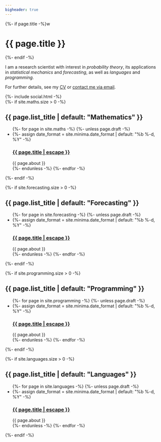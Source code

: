 ```yaml
---
bigheader: true
---
```


<div class="home">
<div markdown="1">
  {%- if page.title -%}w
    <h1 class="page-heading">{{ page.title }}</h1>
  {%- endif -%}

I am a research scientist with interest in <em>probability theory</em>, its applications in <em>statistical mechanics</em> and <em>forecasting</em>, as well as <em>languages</em> and <em>programming</em>.


For further details, see my [CV](CV.pdf) or [contact me via email](mailto:peter@muehlbacher.me).

<div>
    {%- include social.html -%}
</div>
</div>

  <!--{%- if site.posts.size > 0 -%}
    <h2 class="post-list-heading">{{ page.list_title | default: "Posts" }}</h2>
    <ul class="post-list">
      {%- for post in site.posts -%}
      <li>
        {%- assign date_format = site.minima.date_format | default: "%b %-d, %Y" -%}
        <span class="post-meta">{{ post.date | date: date_format }}</span>
        <h3>
          <a class="post-link" href="{{ post.url | relative_url }}">
            {{ post.title | escape }}
          </a>
        </h3>
        {%- if site.show_excerpts -%}
          {{ post.excerpt }}
        {%- endif -%}
      </li>
      {%- endfor -%}
    </ul>

    <p class="rss-subscribe">subscribe <a href="{{ "/feed.xml" | relative_url }}">via RSS</a></p>
  {%- endif -%}-->

<!-- {% assign categories = "maths|languages|programming|forecasting" | split: "|" %}
{%- for category in categories -%}
    {%- if site.category.size > 0 -%}
        lol
    {%- endif -%}
{%- endfor -%} -->

<div class="level0">
 <!--MATHS-->
  {%- if site.maths.size > 0 -%}
  <section class="level1">
  <h2 class="post-list-heading">{{ page.list_title | default: "Mathematics" }}</h2> 
  <ul class="post-list">
    {%- for page in site.maths -%}
    {%- unless page.draft -%}
    <li>
      {%- assign date_format = site.minima.date_format | default: "%b %-d, %Y" -%}
      <!--<span class="post-meta">{{ page.updated | date: date_format }}</span>-->
      <h3>
        <a class="post-link" href="{{ page.url | relative_url }}">
          {{ page.title | escape }}
        </a>
      </h3>
        {{ page.about }}
    </li>
    {%- endunless -%}
    {%- endfor -%}
  </ul>
  </section>
  {%- endif -%}

<!--FORECASTING-->
  {%- if site.forecasting.size > 0 -%}
  <section class="level1">
  <h2 class="post-list-heading">{{ page.list_title | default: "Forecasting" }}</h2> 
  <ul class="post-list">
    {%- for page in site.forecasting -%}
    {%- unless page.draft -%}
    <li>
      {%- assign date_format = site.minima.date_format | default: "%b %-d, %Y" -%}
      <!--<span class="post-meta">{{ page.updated | date: date_format }}</span>-->
      <h3>
        <a class="post-link" href="{{ page.url | relative_url }}">
          {{ page.title | escape }}
        </a>
      </h3>
        {{ page.about }}
    </li>
    {%- endunless -%}
    {%- endfor -%}
  </ul>
  </section>

  {%- endif -%}

<!--PROGRAMMING-->
  {%- if site.programming.size > 0 -%}
  <section class="level1">
  <h2 class="post-list-heading">{{ page.list_title | default: "Programming" }}</h2> 
  <ul class="post-list">
    {%- for page in site.programming -%}
    {%- unless page.draft -%}
    <li>
      {%- assign date_format = site.minima.date_format | default: "%b %-d, %Y" -%}
      <!--<span class="post-meta">{{ page.updated | date: date_format }}</span>-->
      <h3>
        <a class="post-link" href="{{ page.url | relative_url }}">
          {{ page.title | escape }}
        </a>
      </h3>
        {{ page.about }}
    </li>
    {%- endunless -%}
    {%- endfor -%}
  </ul>
  </section>

  {%- endif -%}

<!--LANGUAGES-->
  {%- if site.languages.size > 0 -%}
  <section class="level1">
  <h2 class="post-list-heading">{{ page.list_title | default: "Languages" }}</h2> 
  <ul class="post-list">
    {%- for page in site.languages -%}
    {%- unless page.draft -%}
    <li>
      {%- assign date_format = site.minima.date_format | default: "%b %-d, %Y" -%}
      <!--<span class="post-meta">{{ page.updated | date: date_format }}</span>-->
      <h3>
        <a class="post-link" href="{{ page.url | relative_url }}">
          {{ page.title | escape }}
        </a>
      </h3>
        {{ page.about }}
    </li>
    {%- endunless -%}
    {%- endfor -%}
  </ul>
  </section>

  {%- endif -%}

</div>
</div>